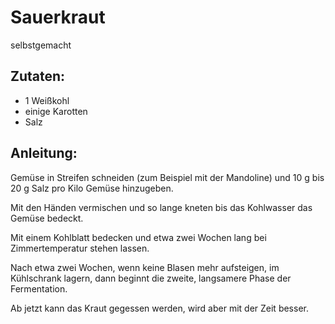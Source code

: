 Sauerkraut
===
selbstgemacht

Zutaten:
---
- 1  Weißkohl
- einige  Karotten
-   Salz

Anleitung:
---
Gemüse in Streifen schneiden (zum Beispiel mit der Mandoline) und 10 g bis 20 g Salz pro Kilo Gemüse hinzugeben.

Mit den Händen vermischen und so lange kneten bis das Kohlwasser das Gemüse bedeckt.

Mit einem Kohlblatt bedecken und etwa zwei Wochen lang bei Zimmertemperatur stehen lassen.

Nach etwa zwei Wochen, wenn keine Blasen mehr aufsteigen, im Kühlschrank lagern, dann beginnt die zweite, langsamere Phase der Fermentation.

Ab jetzt kann das Kraut gegessen werden, wird aber mit der Zeit besser.